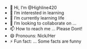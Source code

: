 - 👋 Hi, I’m @Highline420
- 👀 I’m interested in learning
- 🌱 I’m currently learning life
- 💞️ I’m looking to collaborate on ...
- 📫 How to reach me ... Please Dont!
- 😄 Pronouns: Nick/Her
- ⚡ Fun fact: ... Some facts are funny

<!---
Highline420/Highline420 is a ✨ special ✨ repository because its `README.md` (this file) appears on your GitHub profile.
You can click the Preview link to take a look at your changes.
--->
